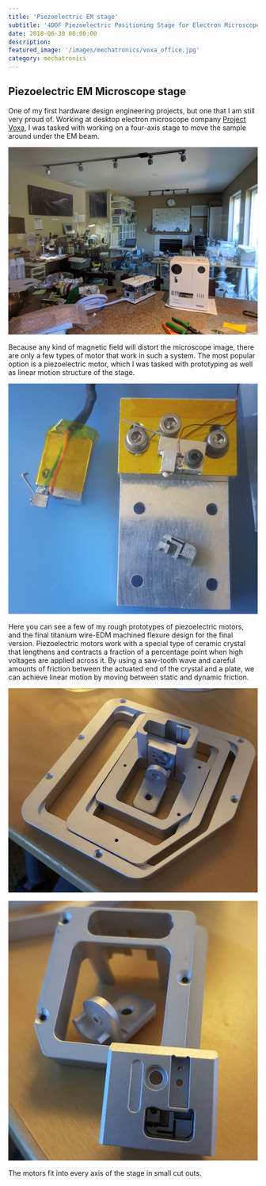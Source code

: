 ```yaml
---
title: 'Piezoelectric EM stage'
subtitle: '4DOF Piezoelectric Positioning Stage for Electron Microscope'
date: 2018-06-30 00:00:00
description:
featured_image: '/images/mechatronics/voxa_office.jpg'
category: mechatronics
---
```


## Piezoelectric EM Microscope stage
One of my first hardware design engineering projects, but one that I am still very proud of. Working at desktop electron microscope company [Project Voxa](http://voxa.co/), I was tasked with working on a four-axis stage to move the sample around under the EM beam.

![](/images/mechatronics/voxa_office.jpg)

Because any kind of magnetic field will distort the microscope image, there are only a few types of motor that work in such a system. The most popular option is a piezoelectric motor, which I was tasked with prototyping as well as linear motion structure of the stage.

![](/images/mechatronics/voxa_piezo.jpg)

Here you can see a few of my rough prototypes of piezoelectric motors, and the final titanium wire-EDM machined flexure design for the final version. Piezoelectric motors work with a special type of ceramic crystal that lengthens and contracts a fraction of a percentage point when high voltages are applied across it. By using a saw-tooth wave and careful amounts of friction between the actuated end of the crystal and a plate, we can achieve linear motion by moving between static and dynamic friction.

![](/images/mechatronics/voxa_stage_wide.jpg)

![](/images/mechatronics/voxa_stage_close.jpg)

The motors fit into every axis of the stage in small cut outs.